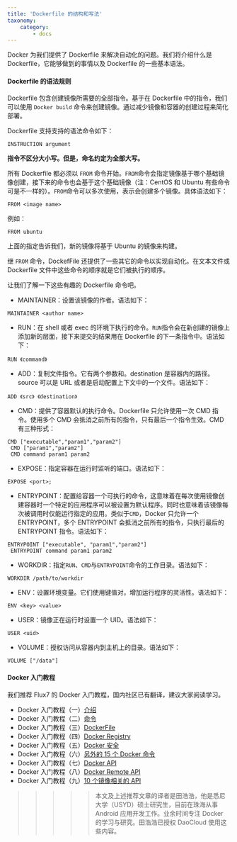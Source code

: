 ```yaml
---
title: 'Dockerfile 的结构和写法'
taxonomy:
    category:
        - docs
---
```


<!-- reviewed by fiona -->

Docker 为我们提供了 Dockerfile 来解决自动化的问题。我们将介绍什么是 Dockerfile，它能够做到的事情以及 Dockerfile 的一些基本语法。

#### Dockerfile 的语法规则

Dockerfile 包含创建镜像所需要的全部指令。基于在 Dockerfile 中的指令，我们可以使用 `Docker build` 命令来创建镜像。通过减少镜像和容器的创建过程来简化部署。

Dockerfile 支持支持的语法命令如下：

```shell
INSTRUCTION argument
```

**指令不区分大小写。但是，命名约定为全部大写。**

所有 Dockerfile 都必须以 `FROM` 命令开始。`FROM`命令会指定镜像基于哪个基础镜像创建，接下来的命令也会基于这个基础镜像（注：CentOS 和 Ubuntu 有些命令可是不一样的）。`FROM`命令可以多次使用，表示会创建多个镜像。具体语法如下：

```shell
FROM <image name>
```

例如：

```shell
FROM ubuntu
```

上面的指定告诉我们，新的镜像将基于 Ubuntu 的镜像来构建。

继 `FROM` 命令，DockefFile 还提供了一些其它的命令以实现自动化。在文本文件或 Dockerfile 文件中这些命令的顺序就是它们被执行的顺序。

让我们了解一下这些有趣的 Dockerfile 命令吧。

- MAINTAINER：设置该镜像的作者。语法如下：

```shell
MAINTAINER <author name>
```

- RUN：在 shell 或者 exec 的环境下执行的命令。`RUN`指令会在新创建的镜像上添加新的层面，接下来提交的结果用在 Dockerfile 的下一条指令中。语法如下：

```shell
RUN 《command》
```

- ADD：复制文件指令。它有两个参数<source>和<destination>。destination 是容器内的路径。source 可以是 URL 或者是启动配置上下文中的一个文件。语法如下：

```shell
ADD 《src》 《destination》
```

- CMD：提供了容器默认的执行命令。Dockerfile 只允许使用一次 CMD 指令。使用多个 CMD 会抵消之前所有的指令，只有最后一个指令生效。CMD 有三种形式：

```shell
CMD ["executable","param1","param2"]
 CMD ["param1","param2"]
 CMD command param1 param2
```

- EXPOSE：指定容器在运行时监听的端口。语法如下：

```shell
EXPOSE <port>;
```

- ENTRYPOINT：配置给容器一个可执行的命令，这意味着在每次使用镜像创建容器时一个特定的应用程序可以被设置为默认程序。同时也意味着该镜像每次被调用时仅能运行指定的应用。类似于`CMD`，Docker 只允许一个 ENTRYPOINT，多个 ENTRYPOINT 会抵消之前所有的指令，只执行最后的 ENTRYPOINT 指令。语法如下：

```shell
ENTRYPOINT ["executable", "param1","param2"]
 ENTRYPOINT command param1 param2
```

- WORKDIR：指定`RUN`、`CMD`与`ENTRYPOINT`命令的工作目录。语法如下：

```shell
WORKDIR /path/to/workdir
```

- ENV：设置环境变量。它们使用键值对，增加运行程序的灵活性。语法如下：

```shell
ENV <key> <value>
```

- USER：镜像正在运行时设置一个 UID。语法如下：

```shell
USER <uid>
```

- VOLUME：授权访问从容器内到主机上的目录。语法如下：

```shell
VOLUME ["/data"]
```

#### Docker 入门教程

我们推荐 Flux7 的 Docker 入门教程，国内社区已有翻译，建议大家阅读学习。

+ Docker 入门教程（一）[介绍](http://dockone.io/article/101)
+ Docker 入门教程（二）[命令](http://dockone.io/article/102)
+ Docker 入门教程（三）[DockerFile](http://dockone.io/article/103)
+ Docker 入门教程（四）[Docker Registry](http://dockone.io/article/104)
+ Docker 入门教程（五）[Docker 安全](http://dockone.io/article/105)
+ Docker 入门教程（六）[另外的 15 个 Docker 命令](http://dockone.io/article/106)
+ Docker 入门教程（七）[Docker API](http://dockone.io/article/107)
+ Docker 入门教程（八）[Docker Remote API](http://dockone.io/article/109)
+ Docker 入门教程（九）[10 个镜像相关的 API](http://dockone.io/article/110)

>>>>> 本文及上述推荐文章的译者是田浩浩，他是悉尼大学（USYD）硕士研究生，目前在珠海从事 Android 应用开发工作。业余时间专注 Docker 的学习与研究。田浩浩已授权 DaoCloud 使用这些内容。